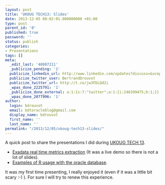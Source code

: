 ```yaml
---
layout: post
title: 'UKOUG TECH13: Slides'
date: 2013-12-05 08:02:01.000000000 +01:00
type: post
parent_id: '0'
published: true
password: ''
status: publish
categories:
- Presentations
tags: []
meta:
  _edit_last: '40807211'
  _publicize_pending: '1'
  publicize_linkedin_url: http://www.linkedin.com/updates?discuss=&scope=16310177&stype=M&topic=5814257128667783168&type=U&a=DK6I
  publicize_twitter_user: BertrandDrouvot
  publicize_twitter_url: http://t.co/jw3FDLQd2i
  _wpas_done_2225791: '1'
  _publicize_done_external: a:1:{s:7:"twitter";a:1:{i:246399475;b:1;}}
  _wpas_done_2077996: '1'
author:
  login: bdrouvot
  email: bdtoracleblog@gmail.com
  display_name: bdrouvot
  first_name: ''
  last_name: ''
permalink: "/2013/12/05/ukoug-tech13-slides/"
---
```


A quick post to share the presentations I did during [UKOUG TECH 13](http://www.tech13.ukoug.org/).

-   [Exadata real time metrics extraction](http://www.slideshare.net/BertrandDrouvot/exadata-real-time-ukoug-2013) (It was a live demo so there is not a lot of slides).
-   [Examples of R usage with the oracle database](http://www.slideshare.net/BertrandDrouvot/example-r-usage-for-oracle-dba-ukoug-2013).

It was my first time presenting, I really enjoyed it (even if it was a little bit scary :-) ). For sure I will try to renew this experience.
